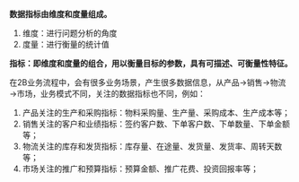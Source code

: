 **数据指标由维度和度量组成。**

1. 维度：进行问题分析的角度
2. 度量：进行衡量的统计值

**指标：即维度和度量的组合，用以衡量目标的参数，具有可描述、可衡量性特征。**

在2B业务流程中，会有很多业务场景，产生很多数据信息，从产品→销售→物流→市场，业务模式不同，关注的数据指标也不同，例如：

1. 产品关注的生产和采购指标：物料采购量、生产量、采购成本、生产成本等；
2. 销售关注的客户和业绩指标：签约客户数、下单客户数、下单数量、下单金额等；
3. 物流关注的库存和发货指标：库存量、在途量、发货量、发货率、周转天数等；
4. 市场关注的推广和预算指标：预算金额、推广花费、投资回报率等；